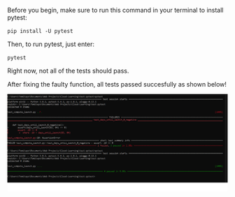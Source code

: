 Before you begin, make sure to run this command in your terminal to install pytest:
```
pip install -U pytest
```
Then, to run pytest, just enter:
```
pytest
```
Right now, not all of the tests should pass. 

After fixing the faulty function, all tests passed succesfully as shown below! 

![Test Result](test_result.png)
